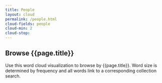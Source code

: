 ```yaml
---
title: People
layout: cloud
permalink: /people.html
cloud-fields: people
cloud-min: 2
cloud-stop:
---
```


## Browse {{page.title}}

Use this word cloud visualization to browse by {{page.title}}.
Word size is determined by frequency and all words link to a corresponding collection search.
